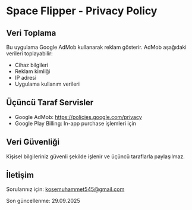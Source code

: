 # Space Flipper - Privacy Policy

## Veri Toplama
Bu uygulama Google AdMob kullanarak reklam gösterir. AdMob aşağıdaki verileri toplayabilir:
- Cihaz bilgileri
- Reklam kimliği
- IP adresi
- Uygulama kullanım verileri

## Üçüncü Taraf Servisler
- Google AdMob: https://policies.google.com/privacy
- Google Play Billing: In-app purchase işlemleri için

## Veri Güvenliği
Kişisel bilgileriniz güvenli şekilde işlenir ve üçüncü taraflarla paylaşılmaz.

## İletişim
Sorularınız için: kosemuhammet545@gmail.com

Son güncellenme: 29.09.2025
